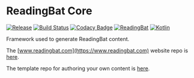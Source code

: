# ReadingBat Core

[![Release](https://jitpack.io/v/readingbat/readingbat-core.svg)](https://jitpack.io/#readingbat/readingbat-core)
[![Build Status](https://app.travis-ci.com/readingbat/readingbat-core.svg?branch=master)](https://app.travis-ci.com/readingbat/readingbat-core)
[![Codacy Badge](https://api.codacy.com/project/badge/Grade/8a5c67f5892042559490559142af30ec)](https://www.codacy.com/gh/readingbat/readingbat-core?utm_source=github.com&amp;utm_medium=referral&amp;utm_content=readingbat/readingbat-core&amp;utm_campaign=Badge_Grade)
[![ReadingBat](https://img.shields.io/endpoint?url=https://dashboard.cypress.io/badge/simple/g5z7vz&style=flat&logo=cypress)](https://dashboard.cypress.io/projects/g5z7vz/runs)
[![Kotlin](https://img.shields.io/badge/%20language-Kotlin-red.svg)](https://kotlinlang.org/)

Framework used to generate ReadingBat content.

The [www.readingbat.com](https://www.readingbat.com) website repo is
[here](https://github.com/readingbat/readingbat-site).

The template repo for authoring your own content is [here](https://github.com/readingbat/readingbat-template).